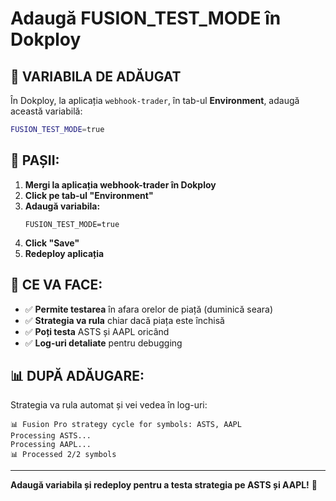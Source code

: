 # Adaugă FUSION_TEST_MODE în Dokploy

## 🎯 **VARIABILA DE ADĂUGAT**

În Dokploy, la aplicația `webhook-trader`, în tab-ul **Environment**, adaugă această variabilă:

```bash
FUSION_TEST_MODE=true
```

## 🚀 **PAȘII:**

1. **Mergi la aplicația webhook-trader în Dokploy**
2. **Click pe tab-ul "Environment"**
3. **Adaugă variabila:**
   ```
   FUSION_TEST_MODE=true
   ```
4. **Click "Save"**
5. **Redeploy aplicația**

## 🎯 **CE VA FACE:**

- ✅ **Permite testarea** în afara orelor de piață (duminică seara)
- ✅ **Strategia va rula** chiar dacă piața este închisă
- ✅ **Poți testa** ASTS și AAPL oricând
- ✅ **Log-uri detaliate** pentru debugging

## 📊 **DUPĂ ADĂUGARE:**

Strategia va rula automat și vei vedea în log-uri:
```
📊 Fusion Pro strategy cycle for symbols: ASTS, AAPL
Processing ASTS...
Processing AAPL...
📊 Processed 2/2 symbols
```

---

**Adaugă variabila și redeploy pentru a testa strategia pe ASTS și AAPL!** 🚀
